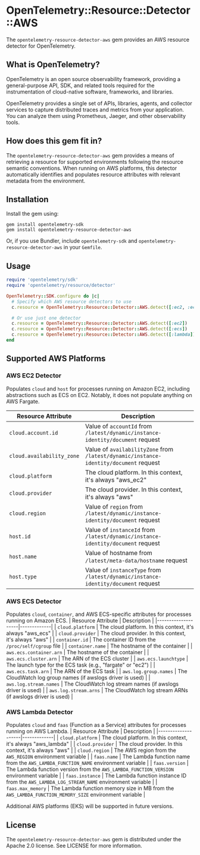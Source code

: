 # OpenTelemetry::Resource::Detector::AWS

The `opentelemetry-resource-detector-aws` gem provides an AWS resource detector for OpenTelemetry.

## What is OpenTelemetry?

OpenTelemetry is an open source observability framework, providing a general-purpose API, SDK, and related tools required for the instrumentation of cloud-native software, frameworks, and libraries.

OpenTelemetry provides a single set of APIs, libraries, agents, and collector services to capture distributed traces and metrics from your application. You can analyze them using Prometheus, Jaeger, and other observability tools.

## How does this gem fit in?

The `opentelemetry-resource-detector-aws` gem provides a means of retrieving a resource for supported environments following the resource semantic conventions. When running on AWS platforms, this detector automatically identifies and populates resource attributes with relevant metadata from the environment.

## Installation

Install the gem using:

```console
gem install opentelemetry-sdk
gem install opentelemetry-resource-detector-aws
```

Or, if you use Bundler, include `opentelemetry-sdk` and `opentelemetry-resource-detector-aws` in your `Gemfile`.

## Usage

```rb
require 'opentelemetry/sdk'
require 'opentelemetry/resource/detector'

OpenTelemetry::SDK.configure do |c|
  # Specify which AWS resource detectors to use
  c.resource = OpenTelemetry::Resource::Detector::AWS.detect([:ec2, :ecs, :lambda])

  # Or use just one detector
  c.resource = OpenTelemetry::Resource::Detector::AWS.detect([:ec2])
  c.resource = OpenTelemetry::Resource::Detector::AWS.detect([:ecs])
  c.resource = OpenTelemetry::Resource::Detector::AWS.detect([:lambda])
end
```

## Supported AWS Platforms

### AWS EC2 Detector

<!-- cspell:ignore Fargate -->
Populates `cloud` and `host` for processes running on Amazon EC2, including abstractions such as ECS on EC2. Notably, it does not populate anything on AWS Fargate.

| Resource Attribute | Description |
|--------------------|-------------|
| `cloud.account.id` | Value of `accountId` from `/latest/dynamic/instance-identity/document` request |
| `cloud.availability_zone` | Value of `availabilityZone` from `/latest/dynamic/instance-identity/document` request |
| `cloud.platform` | The cloud platform. In this context, it's always "aws_ec2" |
| `cloud.provider` | The cloud provider. In this context, it's always "aws" |
| `cloud.region` | Value of `region` from `/latest/dynamic/instance-identity/document` request |
| `host.id` | Value of `instanceId` from `/latest/dynamic/instance-identity/document` request |
| `host.name` | Value of hostname from `/latest/meta-data/hostname` request |
| `host.type` | Value of `instanceType` from `/latest/dynamic/instance-identity/document` request |

### AWS ECS Detector

<!-- cspell:ignore launchtype awslogs -->
Populates `cloud`, `container`, and AWS ECS-specific attributes for processes running on Amazon ECS.
| Resource Attribute | Description |
|--------------------|-------------|
| `cloud.platform` | The cloud platform. In this context, it's always "aws_ecs" |
| `cloud.provider` | The cloud provider. In this context, it's always "aws" |
| `container.id` | The container ID from the `/proc/self/cgroup` file |
| `container.name` | The hostname of the container |
| `aws.ecs.container.arn` | The hostname of the container |
| `aws.ecs.cluster.arn` | The ARN of the ECS cluster |
| `aws.ecs.launchtype` | The launch type for the ECS task (e.g., "fargate" or "ec2") |
| `aws.ecs.task.arn` | The ARN of the ECS task |
| `aws.log.group.names` | The CloudWatch log group names (if awslogs driver is used) |
| `aws.log.stream.names` | The CloudWatch log stream names (if awslogs driver is used) |
| `aws.log.stream.arns` | The CloudWatch log stream ARNs (if awslogs driver is used) |

### AWS Lambda Detector
Populates `cloud` and `faas` (Function as a Service) attributes for processes running on AWS Lambda.
| Resource Attribute | Description |
|--------------------|-------------|
| `cloud.platform` | The cloud platform. In this context, it's always "aws_lambda" |
| `cloud.provider` | The cloud provider. In this context, it's always "aws" |
| `cloud.region` | The AWS region from the `AWS_REGION` environment variable |
| `faas.name` | The Lambda function name from the `AWS_LAMBDA_FUNCTION_NAME` environment variable |
| `faas.version` | The Lambda function version from the `AWS_LAMBDA_FUNCTION_VERSION` environment variable |
| `faas.instance` | The Lambda function instance ID from the `AWS_LAMBDA_LOG_STREAM_NAME` environment variable |
| `faas.max_memory` | The Lambda function memory size in MB from the `AWS_LAMBDA_FUNCTION_MEMORY_SIZE` environment variable |

Additional AWS platforms (EKS) will be supported in future versions.

## License

The `opentelemetry-resource-detector-aws` gem is distributed under the Apache 2.0 license. See LICENSE for more information.
